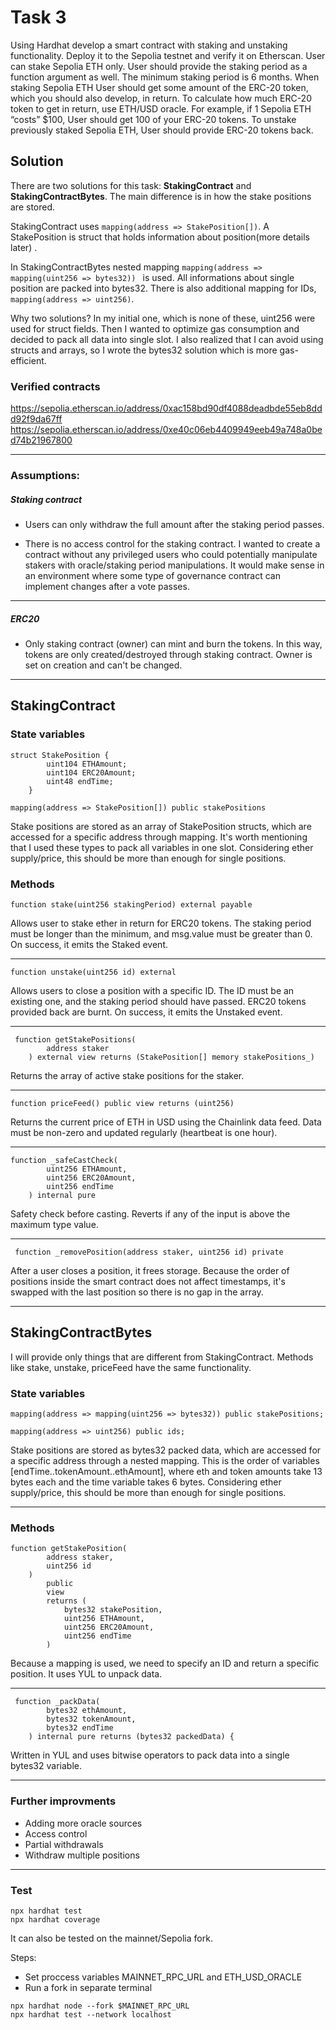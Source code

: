 # Task 3

Using Hardhat develop a smart contract with staking and unstaking functionality.
Deploy it to the Sepolia testnet and verify it on Etherscan. User can stake Sepolia ETH
only. User should provide the staking period as a function argument as well. The
minimum staking period is 6 months. When staking Sepolia ETH User should get some
amount of the ERC-20 token, which you should also develop, in return. To calculate how
much ERC-20 token to get in return, use ETH/USD oracle. For example, if 1 Sepolia ETH
“costs” $100, User should get 100 of your ERC-20 tokens. To unstake previously staked
Sepolia ETH, User should provide ERC-20 tokens back.

## Solution

There are two solutions for this task:  **StakingContract** and **StakingContractBytes**. The main difference is in how the stake positions are stored.

StakingContract uses `mapping(address => StakePosition[])`. A StakePosition is struct that holds information about position(more details later) .

In StakingContractBytes nested mapping `mapping(address => mapping(uint256 => bytes32)) ` is used. All informations about single position are packed into bytes32. There is also additional mapping for IDs, `mapping(address => uint256)`.

Why two solutions? In my initial one, which is none of these, uint256 were used for struct fields. Then I wanted to optimize gas consumption and decided to pack all data into single slot. I also realized that I can avoid using structs and arrays, so I wrote the bytes32 solution which is more gas-efficient.

### Verified contracts
https://sepolia.etherscan.io/address/0xac158bd90df4088deadbde55eb8ddd92f9da67ff
https://sepolia.etherscan.io/address/0xe40c06eb4409949eeb49a748a0bed74b21967800

---

### Assumptions:

##### Staking contract

- Users can only withdraw the full amount after the staking period passes.

- There is no access control for the staking contract. I wanted to create a contract without any privileged users who could potentially manipulate stakers with oracle/staking period manipulations. It would make sense in an environment where some type of governance contract can implement changes after a vote passes.

---

##### ERC20

- Only staking contract (owner) can mint and burn the tokens. In this way, tokens are only created/destroyed through staking contract. Owner is set on creation and can't be changed. 

---

## StakingContract

### State variables

```
struct StakePosition {
        uint104 ETHAmount;
        uint104 ERC20Amount;
        uint48 endTime;
    }

mapping(address => StakePosition[]) public stakePositions

```

Stake positions are stored as an array of StakePosition structs, which are accessed for a specific address through mapping. It's worth mentioning that I used these types to pack all variables in one slot. Considering ether supply/price, this should be more than enough for single positions.

### Methods

```
function stake(uint256 stakingPeriod) external payable
```

Allows user to stake ether in return for ERC20 tokens. The staking period must be longer than the minimum, and msg.value must be greater than 0. On success, it emits the Staked event.

---

```
function unstake(uint256 id) external
```

Allows users to close a position with a specific ID. The ID must be an existing one, and the staking period should have passed. ERC20 tokens provided back are burnt. On success, it emits the Unstaked event.

---

```
 function getStakePositions(
        address staker
    ) external view returns (StakePosition[] memory stakePositions_)

```

Returns the array of active stake positions for the staker.



---

```
function priceFeed() public view returns (uint256)
```

Returns the current price of ETH in USD using the Chainlink data feed. Data must be non-zero and updated regularly (heartbeat is one hour).

---

```
function _safeCastCheck(
        uint256 ETHAmount,
        uint256 ERC20Amount,
        uint256 endTime
    ) internal pure 
```


Safety check before casting. Reverts if any of the input is above the maximum type value.

---

```
 function _removePosition(address staker, uint256 id) private
```

After a user closes a position, it frees storage. Because the order of positions inside the smart contract does not affect timestamps, it's swapped with the last position so there is no gap in the array.

---

## StakingContractBytes
I will provide only things that are different from StakingContract. Methods like stake, unstake, priceFeed have the same functionality.

### State variables
```
mapping(address => mapping(uint256 => bytes32)) public stakePositions;

mapping(address => uint256) public ids;
```
Stake positions are stored as bytes32 packed data, which are accessed for a specific address through a nested mapping. This is the order of variables [endTime..tokenAmount..ethAmount], where eth and token amounts take 13 bytes each and the time variable takes 6 bytes. Considering ether supply/price, this should be more than enough for single positions.

---

### Methods

```
function getStakePosition(
        address staker,
        uint256 id
    )
        public
        view
        returns (
            bytes32 stakePosition,
            uint256 ETHAmount,
            uint256 ERC20Amount,
            uint256 endTime
        )
```

Because a mapping is used, we need to specify an ID and return a specific position. It uses YUL to unpack data.

---

```
 function _packData(
        bytes32 ethAmount,
        bytes32 tokenAmount,
        bytes32 endTime
    ) internal pure returns (bytes32 packedData) {
```

Written in YUL and uses bitwise operators to pack data into a single bytes32 variable.



---

### Further improvments

- Adding more oracle sources
- Access control
- Partial withdrawals
- Withdraw multiple positions

---
### Test

```shell
npx hardhat test
npx hardhat coverage
```

It can also be tested on the mainnet/Sepolia fork.

Steps:

- Set proccess variables MAINNET_RPC_URL and 
ETH_USD_ORACLE 
- Run a fork in separate terminal
```shell
npx hardhat node --fork $MAINNET_RPC_URL
npx hardhat test --network localhost
```


